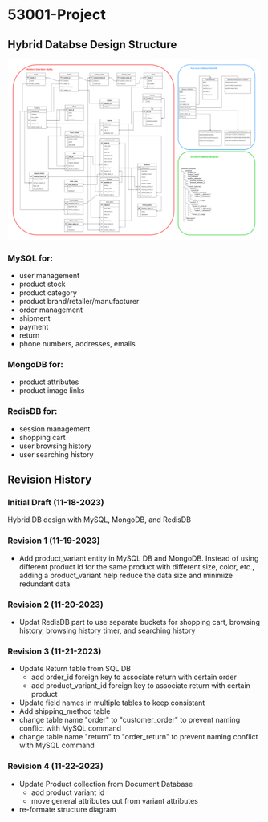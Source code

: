 # 53001-Project

## Hybrid Databse Design Structure

![alt text](https://github.com/Atomoxide/53001-Project/blob/main/structure%20diagram.png)

### MySQL for:
* user management
* product stock
* product category
* product brand/retailer/manufacturer
* order management
* shipment
* payment
* return
* phone numbers, addresses, emails

### MongoDB for:
* product attributes
* product image links

### RedisDB for:
* session management
* shopping cart
* user browsing history
* user searching history


## Revision History

### Initial Draft (11-18-2023)

Hybrid DB design with MySQL, MongoDB, and RedisDB


### Revision 1 (11-19-2023)

* Add product_variant entity in MySQL DB and MongoDB. Instead of using different product id for the same product with different
size, color, etc., adding a product_variant help reduce the data size and minimize redundant data

### Revision 2 (11-20-2023)
* Updat RedisDB part to use separate buckets for shopping cart, browsing history, browsing history timer, and searching history

### Revision 3 (11-21-2023)
* Update Return table from SQL DB
  - add order_id foreign key to associate return with certain order
  - add product_variant_id foreign key to associate return with certain product
* Update field names in multiple tables to keep consistant
* Add shipping_method table
* change table name "order" to "customer_order" to prevent naming conflict with MySQL command
* change table name "return" to "order_return" to prevent naming conflict with MySQL command

### Revision 4 (11-22-2023)
* Update Product collection from Document Database
  - add product variant id
  - move general attributes out from variant attributes
* re-formate structure diagram
